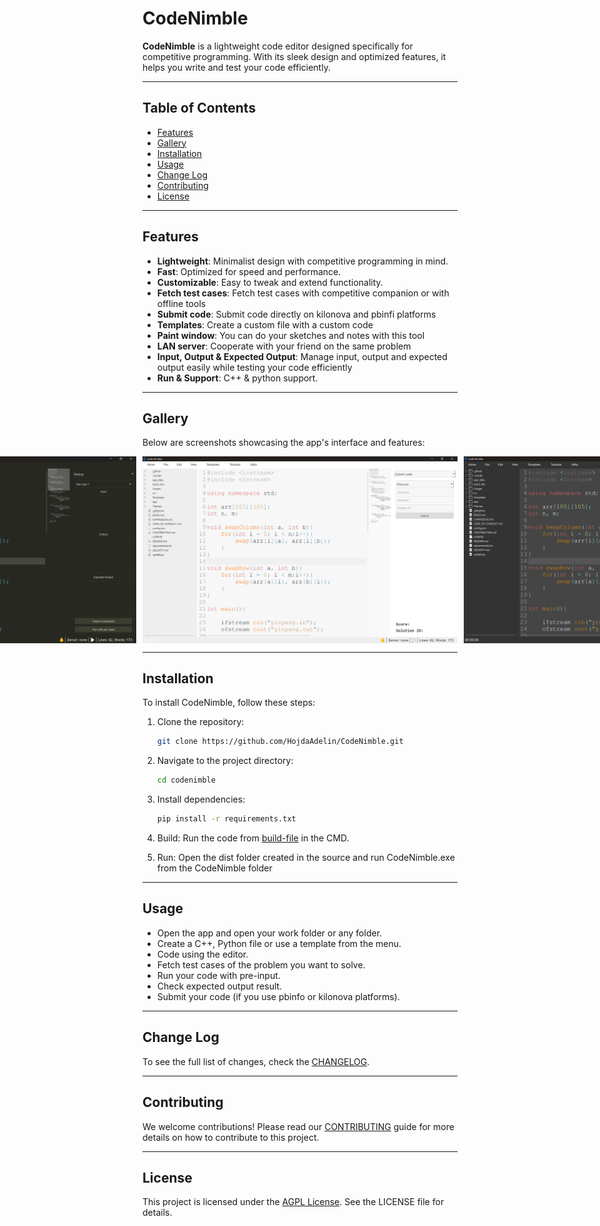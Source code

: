 # CodeNimble

**CodeNimble** is a lightweight code editor designed specifically for competitive programming. With its sleek design and optimized features, it helps you write and test your code efficiently.

---

## Table of Contents
- [Features](#features)
- [Gallery](#gallery)
- [Installation](#installation)
- [Usage](#usage)
- [Change Log](#change-log)
- [Contributing](#contributing)
- [License](#license)

---

## Features
- **Lightweight**: Minimalist design with competitive programming in mind.
- **Fast**: Optimized for speed and performance.
- **Customizable**: Easy to tweak and extend functionality.
- **Fetch test cases**: Fetch test cases with competitive companion or with offline tools 
- **Submit code**: Submit code directly on kilonova and pbinfi platforms
- **Templates**: Create a custom file with a custom code
- **Paint window**: You can do your sketches and notes with this tool
- **LAN server**: Cooperate with your friend on the same problem
- **Input, Output & Expected Output**: Manage input, output and expected output easily while testing your code efficiently
- **Run & Support**: C++ & python support.

---

## Gallery
Below are screenshots showcasing the app's interface and features:

<div style="display: flex; justify-content: center; gap: 10px;">
  <img src="images/ss.png" alt="Screenshot 1" width="100%">
  <img src="images/ss2.png" alt="Screenshot 2" width="100%">
  <img src="images/ss3.png" alt="Screenshot 3" width="100%">
</div>

---

## Installation
To install CodeNimble, follow these steps:
1. Clone the repository:
   ```bash
   git clone https://github.com/HojdaAdelin/CodeNimble.git
   ```
2. Navigate to the project directory:
   ```bash
   cd codenimble
   ```
3. Install dependencies:
   ```bash
   pip install -r requirements.txt
   ```
4. Build:
   Run the code from [build-file](build_info/build.md) in the CMD.

5. Run:
    Open the dist folder created in the source and run CodeNimble.exe from the CodeNimble folder

---

## Usage
- Open the app and open your work folder or any folder.
- Create a C++, Python file or use a template from the menu.
- Code using the editor.
- Fetch test cases of the problem you want to solve.
- Run your code with pre-input.
- Check expected output result.
- Submit your code (if you use pbinfo or kilonova platforms).

---

## Change Log
To see the full list of changes, check the [CHANGELOG](CHANGELOG.md).

---

## Contributing
We welcome contributions! Please read our [CONTRIBUTING](CONTRIBUTING.md) guide for more details on how to contribute to this project.

---

## License
This project is licensed under the [AGPL License](LICENSE). See the LICENSE file for details.

